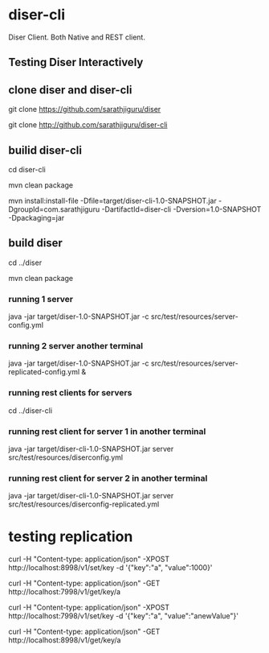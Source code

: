 # diser-cli
Diser Client. Both Native and REST client.


## Testing Diser Interactively


## clone diser and diser-cli

git clone https://github.com/sarathjiguru/diser

git clone http://github.com/sarathjiguru/diser-cli

## builid diser-cli

cd diser-cli

mvn clean package

mvn install:install-file -Dfile=target/diser-cli-1.0-SNAPSHOT.jar -DgroupId=com.sarathjiguru -DartifactId=diser-cli -Dversion=1.0-SNAPSHOT -Dpackaging=jar


## build diser

cd ../diser

mvn clean package


### running 1 server

java -jar target/diser-1.0-SNAPSHOT.jar -c src/test/resources/server-config.yml 

### running 2 server another terminal

java -jar target/diser-1.0-SNAPSHOT.jar -c src/test/resources/server-replicated-config.yml &

### running rest clients for servers

cd ../diser-cli

### running rest client for server 1 in another terminal

java -jar target/diser-cli-1.0-SNAPSHOT.jar server src/test/resources/diserconfig.yml 

### running rest client for server 2 in another terminal

java -jar target/diser-cli-1.0-SNAPSHOT.jar server src/test/resources/diserconfig-replicated.yml 

# testing replication

curl -H "Content-type: application/json" -XPOST http://localhost:8998/v1/set/key -d '{"key":"a", "value":1000}'

curl -H "Content-type: application/json" -GET http://localhost:7998/v1/get/key/a


curl -H "Content-type: application/json" -XPOST http://localhost:7998/v1/set/key -d '{"key":"a", "value":"anewValue"}'

curl -H "Content-type: application/json" -GET http://localhost:8998/v1/get/key/a
	
